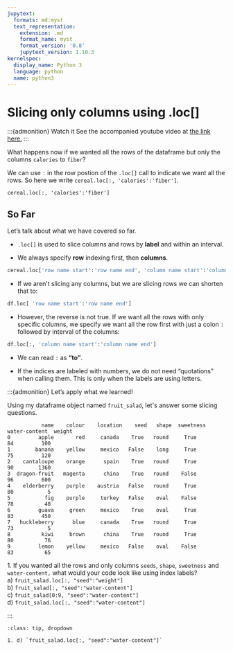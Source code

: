 ```yaml
---
jupytext:
  formats: md:myst
  text_representation:
    extension: .md
    format_name: myst
    format_version: '0.8'
    jupytext_version: 1.10.3
kernelspec:
  display_name: Python 3
  language: python
  name: python3
---
```


# Slicing only columns using .loc\[\]

:::{admonition} Watch it
See the accompanied youtube video at <a href="https://www.youtube.com/embed/W88f5DAl9hk?rel=0?start=651&end=758" target="_blank">the link here.</a>
:::

What happens now if we wanted all the rows of the dataframe but only the
columns `calories` to `fiber`?

We can use `:` in the row postion of the `.loc[]` call to indicate we
want all the rows. So here we write `cereal.loc[:, 'calories':'fiber']`.

```{code-cell} ipython3
cereal.loc[:, 'calories':'fiber']
```


## So Far

Let’s talk about what we have covered so far.

- `.loc[]` is used to slice columns and rows by **label** and within
    an interval.

- We always specify **row** indexing first, then **columns**.


``` python
cereal.loc['row name start':'row name end', 'column name start':'column name end']
```

- If we aren’t slicing any columns, but we are slicing rows we can
    shorten that to:

``` python
df.loc[ 'row name start':'row name end']
```

- However, the reverse is not true. If we want all the rows with only
    specific columns, we specify we want all the row first with just a
    colon `:` followed by interval of the columns:

``` python
df.loc[:, 'column name start':'column name end']
```

- We can read `:` as **“to”**.

- If the indices are labeled with numbers, we do not need “quotations”
    when calling them. This is only when the labels are using letters.

:::{admonition} Let’s apply what we learned!

Using my dataframe object named `fruit_salad`, let's answer some slicing questions.

```out
           name    colour    location    seed   shape  sweetness   water-content  weight
0         apple       red     canada    True   round     True          84         100
1        banana    yellow     mexico   False    long     True          75         120
2    cantaloupe    orange      spain    True   round     True          90        1360
3  dragon-fruit   magenta      china    True   round    False          96         600
4    elderberry    purple    austria   False   round     True          80           5
5           fig    purple     turkey   False    oval    False          78          40
6         guava     green     mexico    True    oval     True          83         450
7   huckleberry      blue     canada    True   round     True          73           5
8          kiwi     brown      china    True   round     True          80          76
9         lemon    yellow     mexico   False    oval    False          83          65
```

1\. If you wanted all the rows and only columns `seeds`, `shape`, `sweetness` and `water-content,` what would your code look like using index labels?                     
a) `fruit_salad.loc[:, "seed":"weight"]`            
b) `fruit_salad[:, "seed":"water-content"]`            
c) `fruit_salad[0:9, "seed":"water-content"]`             
d) `fruit_salad.loc[:, "seed":"water-content"]`                        

:::

```{admonition} Solutions!
:class: tip, dropdown

1. d) `fruit_salad.loc[:, "seed":"water-content"]`           

```
